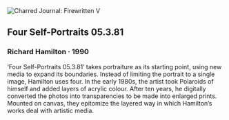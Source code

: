 <div class="artwork-of-the-day">
  <div class="container">
    <div class="img-wrapper">
      <img
        src="https://uploads1.wikiart.org/images/richard-hamilton/four-self-portraits-05-3-81-1990.jpg"
        alt="Charred Journal: Firewritten V" />
    </div>
    <div class="artwork-detail">
      <div class="artwork-origin"> 
        <h2 class="artwork-name">Four Self-Portraits 05.3.81</h2>
        <h3 class="artist">
          Richard Hamilton
                    ·  1990
        </h3>
      </div>
      <p class="description">
        <span class="artwork-description-text ng-binding" ng-bind-html="viewModel.ArtworkOfTheDay.Description | unsafe">‘Four Self-Portraits 05.3.81’ takes portraiture as its starting point, using new media to expand its boundaries. Instead of limiting the portrait to a single image, Hamilton uses four. In the early 1980s, the artist took Polaroids of himself and added layers of acrylic colour. After ten years, he digitally converted the photos into transparencies to be made into enlarged prints. Mounted on canvas, they epitomize the layered way in which Hamilton’s works deal with artistic media.</span>
                        <div class="text-shadow-container" ng-show="showShadow" style=""></div>
      </p>
    </div>
  </div>

</div>
